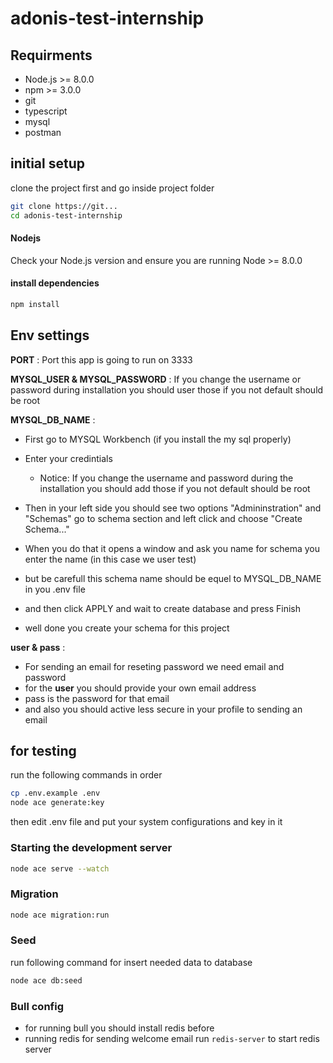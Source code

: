# adonis-test-internship

## Requirments

- Node.js >= 8.0.0
- npm >= 3.0.0
- git
- typescript
- mysql
- postman

## initial setup

clone the project first and go inside project folder

```bash
git clone https://git...
cd adonis-test-internship
```

#### Nodejs

Check your Node.js version and ensure you are running Node >= 8.0.0

#### install dependencies

```bash
npm install
```

## Env settings

**PORT** : Port this app is going to run on 3333

**MYSQL_USER & MYSQL_PASSWORD** : If you change the username or password during installation you should user those if you not default should be root

**MYSQL_DB_NAME** :

- First go to MYSQL Workbench (if you install the my sql properly)
- Enter your credintials
  - Notice: If you change the username and password during the installation you should add those if you not default should be root
- Then in your left side you should see two options "Admininstration" and "Schemas" go to schema section and left click and choose "Create Schema..."

- When you do that it opens a window and ask you name for schema you enter the name (in this case we user test)
- but be carefull this schema name should be equel to MYSQL_DB_NAME in you .env file
- and then click APPLY and wait to create database and press Finish
- well done you create your schema for this project

**user & pass** :

- For sending an email for reseting password we need email and password
- for the **user** you should provide your own email address
- pass is the password for that email
- and also you should active less secure in your profile to sending an email

## for testing

run the following commands in order

```bash
cp .env.example .env
node ace generate:key
```

then edit .env file and put your system configurations and key in it

### Starting the development server

```bash
node ace serve --watch
```

### Migration

```bash
node ace migration:run
```

### Seed

run following command for insert needed data to database

```bash
node ace db:seed
```

### Bull config

- for running bull you should install redis before
- running redis for sending welcome email run `redis-server` to start redis server
